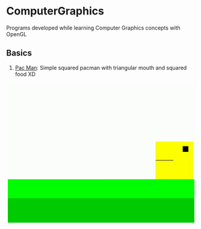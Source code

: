 # ComputerGraphics
Programs developed while learning Computer Graphics concepts with OpenGL

## Basics
  1. [Pac Man](https://github.com/AnneLivia/ComputerGraphics/tree/master/Pac%20Man): Simple squared pacman with triangular mouth and squared food XD <br/>
<p align="center"> 
  <img src="_RepositoryImages/pacman.gif" alt="Squared Pac Man"/>
</p>